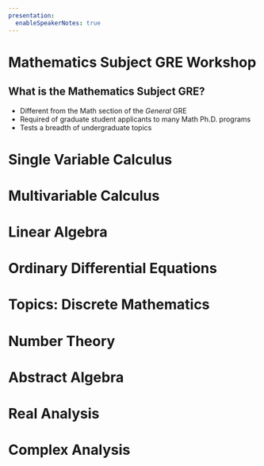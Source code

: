 ```yaml
---
presentation:
  enableSpeakerNotes: true
---
```


<!-- slide -->

# Mathematics Subject GRE Workshop


<!-- slide -->

## What is the Mathematics Subject GRE?

- Different from the Math section of the *General* GRE
- Required of graduate student applicants to many Math Ph.D. programs
- Tests a breadth of undergraduate topics

<!-- slide -->
# Single Variable Calculus

<!-- slide -->
# Multivariable Calculus

<!-- slide -->
# Linear Algebra

<!-- slide -->
# Ordinary Differential Equations

<!-- slide -->
# Topics: Discrete Mathematics

<!-- slide -->
# Number Theory

<!-- slide -->
# Abstract Algebra

<!-- slide -->
# Real Analysis

<!-- slide -->
# Complex Analysis